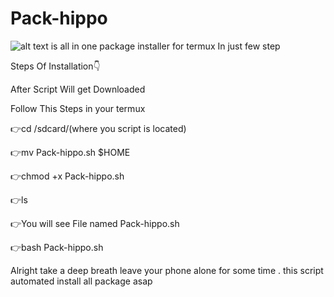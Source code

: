 # Pack-hippo
![alt text](http://url/to/img.png)
is all in one package installer 
 for termux In just few step 




Steps Of Installation👇

After Script Will get Downloaded

Follow This Steps in your termux

👉cd /sdcard/(where you script is located)

👉mv Pack-hippo.sh $HOME

👉chmod +x Pack-hippo.sh

👉ls

👉You will see File named Pack-hippo.sh

👉bash Pack-hippo.sh

Alright take a deep breath 
leave your phone alone for some time .
this script automated install all package
asap
